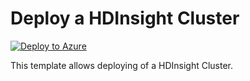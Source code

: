 # Deploy a HDInsight Cluster


[![Deploy to Azure](https://aka.ms/deploytoazurebutton)](https://portal.azure.com/#create/Microsoft.Template/uri/https%3A%2F%2Fraw.githubusercontent.com%2Fmehul-birari%2Fsample-arm-templates%2Fmaster%2Fdiagnostics-webapp-log-analytics%2Fazuredeploy.json)  

This template allows deploying of a HDInsight Cluster. 

